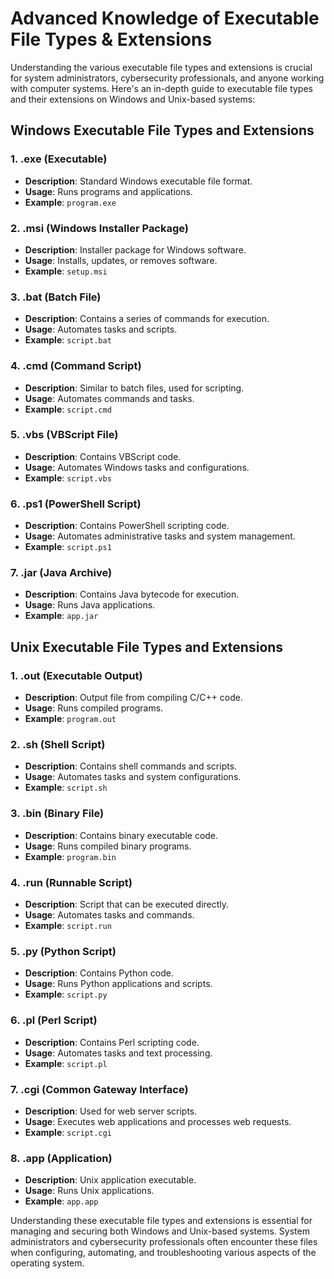 # Advanced Knowledge of Executable File Types & Extensions

Understanding the various executable file types and extensions is crucial for system administrators, cybersecurity professionals, and anyone working with computer systems. Here's an in-depth guide to executable file types and their extensions on Windows and Unix-based systems:

## Windows Executable File Types and Extensions

### 1. **.exe (Executable)**

- **Description**: Standard Windows executable file format.
- **Usage**: Runs programs and applications.
- **Example**: `program.exe`

### 2. **.msi (Windows Installer Package)**

- **Description**: Installer package for Windows software.
- **Usage**: Installs, updates, or removes software.
- **Example**: `setup.msi`

### 3. **.bat (Batch File)**

- **Description**: Contains a series of commands for execution.
- **Usage**: Automates tasks and scripts.
- **Example**: `script.bat`

### 4. **.cmd (Command Script)**

- **Description**: Similar to batch files, used for scripting.
- **Usage**: Automates commands and tasks.
- **Example**: `script.cmd`

### 5. **.vbs (VBScript File)**

- **Description**: Contains VBScript code.
- **Usage**: Automates Windows tasks and configurations.
- **Example**: `script.vbs`

### 6. **.ps1 (PowerShell Script)**

- **Description**: Contains PowerShell scripting code.
- **Usage**: Automates administrative tasks and system management.
- **Example**: `script.ps1`

### 7. **.jar (Java Archive)**

- **Description**: Contains Java bytecode for execution.
- **Usage**: Runs Java applications.
- **Example**: `app.jar`

## Unix Executable File Types and Extensions

### 1. **.out (Executable Output)**

- **Description**: Output file from compiling C/C++ code.
- **Usage**: Runs compiled programs.
- **Example**: `program.out`

### 2. **.sh (Shell Script)**

- **Description**: Contains shell commands and scripts.
- **Usage**: Automates tasks and system configurations.
- **Example**: `script.sh`

### 3. **.bin (Binary File)**

- **Description**: Contains binary executable code.
- **Usage**: Runs compiled binary programs.
- **Example**: `program.bin`

### 4. **.run (Runnable Script)**

- **Description**: Script that can be executed directly.
- **Usage**: Automates tasks and commands.
- **Example**: `script.run`

### 5. **.py (Python Script)**

- **Description**: Contains Python code.
- **Usage**: Runs Python applications and scripts.
- **Example**: `script.py`

### 6. **.pl (Perl Script)**

- **Description**: Contains Perl scripting code.
- **Usage**: Automates tasks and text processing.
- **Example**: `script.pl`

### 7. **.cgi (Common Gateway Interface)**

- **Description**: Used for web server scripts.
- **Usage**: Executes web applications and processes web requests.
- **Example**: `script.cgi`

### 8. **.app (Application)**

- **Description**: Unix application executable.
- **Usage**: Runs Unix applications.
- **Example**: `app.app`

Understanding these executable file types and extensions is essential for managing and securing both Windows and Unix-based systems. System administrators and cybersecurity professionals often encounter these files when configuring, automating, and troubleshooting various aspects of the operating system.
